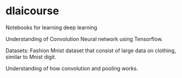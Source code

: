# dlaicourse
Notebooks for learning deep learning


Understanding of Convolution Neural network using Tensorflow.


Datasets: Fashion Mnist dataset that consist of large data on clothing, similar to Mnist digit.


Understanding of how convolution and pooling works.
